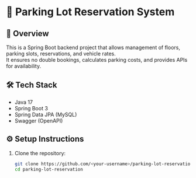 # 🚗 Parking Lot Reservation System

## 📌 Overview
This is a Spring Boot backend project that allows management of floors, parking slots, reservations, and vehicle rates.  
It ensures no double bookings, calculates parking costs, and provides APIs for availability.

## 🛠 Tech Stack
- Java 17
- Spring Boot 3
- Spring Data JPA (MySQL)
- Swagger (OpenAPI)

## ⚙️ Setup Instructions
1. Clone the repository:
   ```bash
   git clone https://github.com/<your-username>/parking-lot-reservation.git
   cd parking-lot-reservation

<!-- 1. Create MySQL database:

	CREATE DATABASE parking_lot;


2. Update application.properties with your DB username/password.

3. Run the app:

	mvn spring-boot:run

4. Open Swagger:

	http://localhost:8083/swagger-ui.html -->